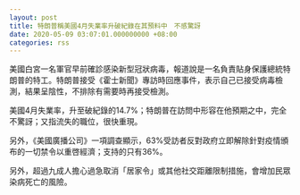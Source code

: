 ```yaml
---
layout: post
title: 特朗普稱美國4月失業率升破紀錄在其預料中　不感驚訝
date: 2020-05-09 03:07:01.000000000 +08:00
categories: rss
---
```


美國白宮一名軍官早前確診感染新型冠狀病毒，報道說是一名負責貼身保護總統特朗普的特工。特朗普接受《霍士新聞》專訪時回應事件，表示自己已接受病毒檢測，結果呈陰性，不排除有需要時再接受檢測。

美國4月失業率，升至破紀錄的14.7%；特朗普在訪問中形容在他預期之中，完全不驚訝；又指流失的職位，很快重現。

另外，《美國廣播公司》一項調查顯示，63%受訪者反對政府立即解除針對疫情頒布的一切禁令以重啓經濟；支持的只有36%。

另外，超過九成人擔心過急取消「居家令」或其他社交距離限制措施，會增加民眾染病死亡的風險。
